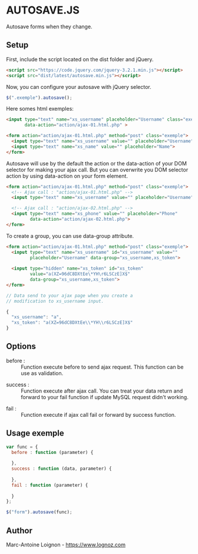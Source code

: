 # AUTOSAVE.JS
Autosave forms when they change.

## Setup
First, include the script located on the dist folder and jQuery.
```html
<script src="https://code.jquery.com/jquery-3.2.1.min.js"></script>
<script src="dist/latest/autosave.min.js"></script>
```

Now, you can configure your autosave with jQuery selector. 
```js
$(".exemple").autosave();
```
Here somes html exemples:
```html
<input type="text" name="xs_username" placeholder="Username" class="exemple"
       data-action="action/ajax-01.html.php" >
```

```html
<form action="action/ajax-01.html.php" method="post" class="exemple">
  <input type="text" name="xs_username" value="" placeholder="Username">
  <input type="text" name="xs_name" value="" placeholder="Name">
</form>
```

Autosave will use by the default the action or the data-action of your DOM selector for making your ajax call. But you can overwrite you DOM selector action by using data-action on your form element.
```html
<form action="action/ajax-01.html.php" method="post" class="exemple">
  <!-- Ajax call : "action/ajax-01.html.php" -->
  <input type="text" name="xs_username" value="" placeholder="Username">

  <!-- Ajax call : "action/ajax-02.html.php" -->
  <input type="text" name="xs_phone" value="" placeholder="Phone" 
         data-action="action/ajax-02.html.php">
</form>
```

To create a group, you can use data-group attribute.
```html
<form action="action/ajax-01.html.php" method="post" class="exemple">
  <input type="text" name="xs_username" id="xs_username" value=""
         placeholder="Username" data-group="xs_username,xs_token">
         
  <input type="hidden" name="xs_token" id="xs_token"
         value="a(XZ=96dC8DXtEe\*YH\r6LSCzE]X$"
         data-group="xs_username,xs_token">
</form>
```

```js
// Data send to your ajax page when you create a 
// modification to xs_username input.

{
  "xs_username": "a",
  "xs_token": "a(XZ=96dC8DXtEe\\*YH\\r6LSCzE]X$"
}
```

## Options
<dl>
  <dt>before :</dt>
  <dd>Function execute before to send ajax request. This function can be use as validation.</dd>
</dl>
<dl>
  <dt>success :</dt>
  <dd>Function execute after ajax call. You can treat your data return and forward to your fail function if update MySQL request didn't working.</dd>
</dl>
<dl>
  <dt>fail :</dt>
  <dd>Function execute if ajax call fail or forward by success function.</dd>
</dl>

## Usage exemple

```js
var func = {
  before : function (parameter) {
  
  },
  success : function (data, parameter) {
  
  },
  fail : function (parameter) {
  
  }
};

$("form").autosave(func);
```

## Author
Marc-Antoine Loignon - <https://www.lognoz.com>
